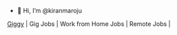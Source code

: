 - 👋 Hi, I’m @kiranmaroju

<!---
kiranmaroju/kiranmaroju is a ✨ special ✨ repository because its `README.md` (this file) appears on your GitHub profile.
You can click the Preview link to take a look at your changes.
--->



[Giggy] | Gig Jobs | Work from Home Jobs | Remote Jobs |

   [Giggy]: <https://giggy.in>

